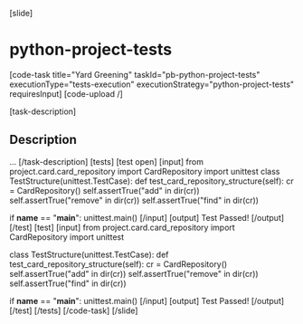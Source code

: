 [slide]
# python-project-tests

[code-task title="Yard Greening" taskId="pb-python-project-tests" executionType="tests-execution" executionStrategy="python-project-tests" requiresInput]
[code-upload /]

[task-description]
## Description

... 
[/task-description]
[tests]
[test open]
[input]
from project.card.card_repository import CardRepository
import unittest
class TestStructure(unittest.TestCase):
    def test_card_repository_structure(self):
        cr = CardRepository()
        self.assertTrue("add" in dir(cr))
        self.assertTrue("remove" in dir(cr))
        self.assertTrue("find" in dir(cr))

if __name__ == "__main__":
    unittest.main()
[/input]
[output]
Test Passed!
[/output]
[/test]
[test]
[input]
from project.card.card_repository import CardRepository
import unittest

class TestStructure(unittest.TestCase):
    def test_card_repository_structure(self):
        cr = CardRepository()
        self.assertTrue("add" in dir(cr))
        self.assertTrue("remove" in dir(cr))
        self.assertTrue("find" in dir(cr))

if __name__ == "__main__":
    unittest.main()
[/input]
[output]
Test Passed!
[/output]
[/test]
[/tests]
[/code-task]
[/slide]

